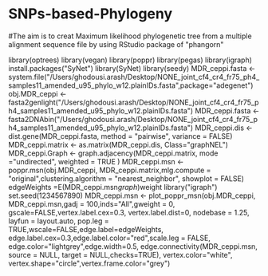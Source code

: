 # SNPs-based-Phylogeny
#The aim is to creat Maximum likelihood phylogenetic tree from a multiple alignment sequence file by using RStudio package of "phangorn" 

library(optrees)
library(vegan)
library(poppr)
library(pegas)
library(igraph)
install.packages("SyNet")
library(SyNet)
library(seedy)
MDR_ceppi.fasta <- system.file("/Users/ghodousi.arash/Desktop/NONE_joint_cf4_cr4_fr75_ph4_samples11_amended_u95_phylo_w12.plainIDs.fasta",package="adegenet")
obj.MDR_ceppi <- fasta2genlight("/Users/ghodousi.arash/Desktop/NONE_joint_cf4_cr4_fr75_ph4_samples11_amended_u95_phylo_w12.plainIDs.fasta")
MDR_ceppi.fasta <- fasta2DNAbin("/Users/ghodousi.arash/Desktop/NONE_joint_cf4_cr4_fr75_ph4_samples11_amended_u95_phylo_w12.plainIDs.fasta")
MDR_ceppi.dis <- dist.gene(MDR_ceppi.fasta, method = "pairwise",
                            variance = FALSE)
MDR_ceppi.matrix <- as.matrix(MDR_ceppi.dis, Class="graphNEL")
MDR_ceppi.Graph <- graph.adjacency(MDR_ceppi.matrix, mode ="undirected", weighted = TRUE )
MDR_ceppi.msn <- poppr.msn(obj.MDR_ceppi, MDR_ceppi.matrix,mlg.compute = "original",clustering.algorithm =  "nearest_neighbor", showplot = FALSE)
edgeWeights =E(MDR_ceppi.msn$graph)$weight
library("igraph")
set.seed(1234567890)
MDR_ceppi.msn <- plot_poppr_msn(obj.MDR_ceppi, MDR_ceppi.msn,gadj = 100,inds="All",gweight = 0,
                                 gscale=FALSE,vertex.label.cex=0.3,
                                 vertex.label.dist=0, nodebase = 1.25, layfun = layout.auto,
                                 pop.leg = TRUE,wscale=FALSE,edge.label=edgeWeights,
                                 edge.label.cex=0.3,edge.label.color="red",scale.leg = FALSE,
                                 edge.color="lightgrey",edge.width=0.5,
                                 edge.connectivity(MDR_ceppi.msn, source = NULL, target = NULL,checks=TRUE),
                                 vertex.color="white",
                                 vertex.shape="circle",vertex.frame.color="grey")
